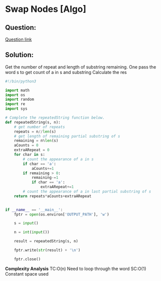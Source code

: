 # Swap Nodes [Algo]

  
  

## Question:

[Question link](https://www.hackerrank.com/challenges/repeated-string/problem?h_l=interview&playlist_slugs%5B%5D%5B%5D=interview-preparation-kit&playlist_slugs%5B%5D%5B%5D=warmup&isFullScreen=true)

  
  

## Solution:

Get the number of repeat and length of substring remaining.
One pass the word s to get count of a in s and substring
Calculate the res


  

```python
#!/bin/python3

import math
import os
import random
import re
import sys

# Complete the repeatedString function below.
def repeatedString(s, n):
    # get number of repeats
    repeats = n//len(s)
    # get length of remaining partial substring of s
    remaining = n%len(s)
    aCounts = 0
    extraARepeat = 0
    for char in s:
        # count the appearance of a in s
        if char == 'a':
            aCounts+=1
        if remaining > 0:
            remaining-=1
            if char == 'a':
                extraARepeat+=1
        # count the appearance of a in last partial substring of s
    return repeats*aCounts+extraARepeat
    

if __name__ == '__main__':
    fptr = open(os.environ['OUTPUT_PATH'], 'w')

    s = input()

    n = int(input())

    result = repeatedString(s, n)

    fptr.write(str(result) + '\n')

    fptr.close()

```
**Complexity Analysis**
TC:O(n) Need to loop through the word
SC:O(1) Constant space used